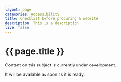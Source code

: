 ```yaml
---
layout: page
categories: Accessibility
title: Checklist before procuring a website
description: This is a description
live: false
---
```


# {{ page.title }}

Content on this subject is currently under development.

It will be available as soon as it is ready.